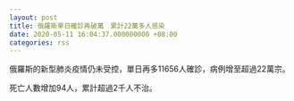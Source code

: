 ```yaml
---
layout: post
title: 俄羅斯單日確診再破萬　累計22萬多人感染
date: 2020-05-11 16:04:37.000000000 +08:00
categories: rss
---
```


俄羅斯的新型肺炎疫情仍未受控，單日再多11656人確診，病例增至超過22萬宗。

死亡人數增加94人，累計超過2千人不治。
